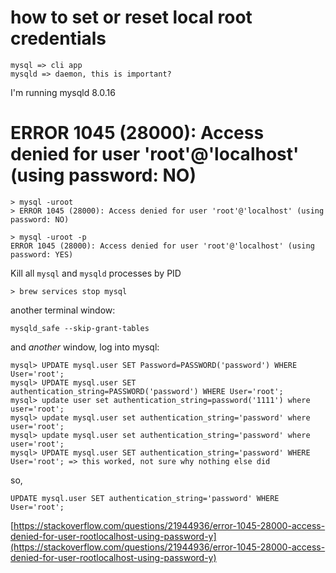 # how to set or reset local root credentials

```
mysql => cli app
mysqld => daemon, this is important?
```

I'm running mysqld 8.0.16

# ERROR 1045 (28000): Access denied for user 'root'@'localhost' (using password: NO)

```
> mysql -uroot
> ERROR 1045 (28000): Access denied for user 'root'@'localhost' (using password: NO)
```

```
> mysql -uroot -p
ERROR 1045 (28000): Access denied for user 'root'@'localhost' (using password: YES)
```

Kill all `mysql` and `mysqld` processes by PID

```
> brew services stop mysql
```

another terminal window:

```
mysqld_safe --skip-grant-tables
```

and _another_ window, log into mysql:

```
mysql> UPDATE mysql.user SET Password=PASSWORD('password') WHERE User='root';
mysql> UPDATE mysql.user SET authentication_string=PASSWORD('password') WHERE User='root';
mysql> update user set authentication_string=password('1111') where user='root';
mysql> update mysql.user set authentication_string='password' where user='root';
mysql> update mysql.user set authentication_string='password' where user='root';
mysql> UPDATE mysql.user SET authentication_string='password' WHERE User='root'; => this worked, not sure why nothing else did
```

so, 

```
UPDATE mysql.user SET authentication_string='password' WHERE User='root';
```

[https://stackoverflow.com/questions/21944936/error-1045-28000-access-denied-for-user-rootlocalhost-using-password-y](https://stackoverflow.com/questions/21944936/error-1045-28000-access-denied-for-user-rootlocalhost-using-password-y)